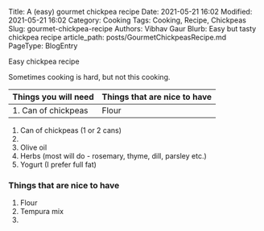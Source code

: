 Title: A (easy) gourmet chickpea recipe
Date: 2021-05-21 16:02
Modified: 2021-05-21 16:02
Category: Cooking
Tags: Cooking, Recipe, Chickpeas
Slug: gourmet-chickpea-recipe
Authors: Vibhav Gaur 
Blurb: Easy but tasty chickpea recipe
article_path: posts/GourmetChickpeasRecipe.md
PageType: BlogEntry

Easy chickpea recipe

Sometimes cooking is hard, but not this cooking.


| Things you will need | Things that are nice to have |
| -------------------- | ---------------------------- |
| 1. Can of chickpeas  | Flour			      |



1. Can of chickpeas (1 or 2 cans)
2. 
3. Olive oil
4. Herbs (most will do - rosemary, thyme, dill, parsley etc.)
5. Yogurt (I prefer full fat)


### Things that are nice to have
1. Flour
2. Tempura mix
3. 
